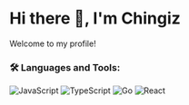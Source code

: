 # Hi there 👋, I'm Chingiz
Welcome to my profile!

### 🛠️ Languages and Tools:
![JavaScript](https://img.shields.io/badge/-JavaScript-black?style=flat-square&logo=javascript)
![TypeScript](https://img.shields.io/badge/-TypeScript-black?style=flat-square&logo=typescript)
![Go](https://img.shields.io/badge/-Go-black?style=flat-square&logo=go)
![React](https://img.shields.io/badge/-React-black?style=flat-square&logo=react)

